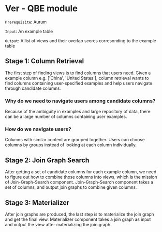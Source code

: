# Ver - QBE module

`Prerequisite`: Aurum

`Input`: An example table

`Output`: A list of views and their overlap scores corresonding to the example table

## Stage 1: Column Retrieval

The first step of finding views is to find columns that users need. Given a example column e.g. ['China', 'United States'], column retrieval wants to find columns containing user-specified examples and help users navigate through candidate columns.

### Why do we need to navigate users among candidate columns?

 Because of the ambiguity in examples and large repository of data, there can be a large number of columns containing user examples.

### How do we navigate users?

 Columns with similar content are grouped together. Users can choose columns by groups instead of looking at each column individually. 

## Stage 2: Join Graph Search
After getting a set of candidate columns for each example column, we need to figure out how to combine those columns into views, which is the mission of Join-Graph-Search component. Join-Graph-Search component takes a set of columns, and output join graphs to combine given columns.

## Stage 3: Materializer
After join graphs are produced, the last step is to materialize the join graph and get the final view. Materializer component takes a join graph as input and output the view after materializing the join graph.